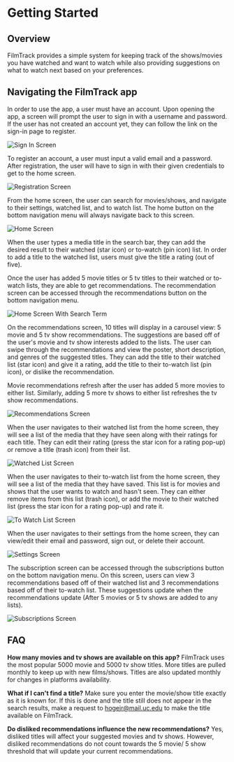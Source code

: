 # Getting Started

## Overview

FilmTrack provides a simple system for keeping track of the shows/movies you have watched and want to watch while also providing suggestions on what to watch next based on your preferences.

## Navigating the FilmTrack app

In order to use the app, a user must have an account. Upon opening the app, a screen will prompt the user to sign in with a username and password. If the user has not created an account yet, they can follow the link on the sign-in page to register.

![Sign In Screen](https://github.com/17hogeju/film-track/blob/main/documentation/images/sign_in.png)

To register an account, a user must input a valid email and a password. After registration, the user will have to sign in with their given credentials to get to the home screen.

![Registration Screen](https://github.com/17hogeju/film-track/blob/main/documentation/images/register.png) 

From the home screen, the user can search for movies/shows, and navigate to their settings, watched list, and to watch list.
The home button on the bottom navigation menu will always navigate back to this screen.

![Home Screen](https://github.com/17hogeju/film-track/tree/blob/documentation/images/home.png)

When the user types a media title in the search bar, they can add the desired result to their watched (star icon) or to-watch (pin icon) list. In order to add a title to the watched list, users must give the title a rating (out of five).

Once the user has added 5 movie titles or 5 tv titles to their watched or to-watch lists, they are able to get recommendations. The recommendation screen can be accessed through the recommendations button on the bottom navigation menu. 

![Home Screen With Search Term](https://github.com/17hogeju/film-track/blob/main/documentation/images/home_search.png)


On the recommendations screen, 10 titles will display in a carousel view: 5 movie and 5 tv show recommendations. The suggestions are based off of the user's movie and tv show interests added to the lists. The user can swipe through the recommendations and view the poster, short description, and genres of the suggested titles. They can add the title to their watched list (star icon) and give it a rating, add the title to their to-watch list (pin icon), or dislike the recommendation. 

Movie recommendations refresh after the user has added 5 more movies to either list. Similarly, adding 5 more tv shows to either list refreshes the tv show recommendations.

![Recommendations Screen](https://github.com/17hogeju/film-track/blob/main/documentation/images/recommendations.png)

When the user navigates to their watched list from the home screen, they will see a list of the media that they have seen along with their ratings for each title. They can edit their rating (press the star icon for a rating pop-up) or remove a title (trash icon) from their list. 

![Watched List Screen](https://github.com/17hogeju/film-track/blob/main/documentation/images/watched_list.png)

When the user navigates to their to-watch list from the home screen, they will see a list of the media that they have saved. This list is for movies and shows that the user wants to watch and hasn't seen. They can either remove items from this list (trash icon), or add the movie to their watched list (press the star icon for a rating pop-up) and rate it. 

![To Watch List Screen](https://github.com/17hogeju/film-track/blob/main/documentation/images/to_watch_list.png)

When the user navigates to their settings from the home screen, they can view/edit their email and password, sign out, or delete their account.

![Settings Screen](https://github.com/17hogeju/film-track/blob/main/documentation/images/settings.png)

The subscription screen can be accessed through the subscriptions button on the bottom navigation menu. On this screen, users can view 3 recommendations based off of their watched list and 3 recommendations based off of their to-watch list. These suggestions update when the recommendations update (After 5 movies or 5 tv shows are added to any lists). 

![Subscriptions Screen](https://github.com/17hogeju/film-track/blob/main/documentation/images/subscriptions.png)

## FAQ

**How many movies and tv shows are available on this app?**
FilmTrack uses the most popular 5000 movie and 5000 tv show titles. More titles are pulled monthly to keep up with new films/shows.
Titles are also updated monthly for changes in platforms availability.

**What if I can't find a title?**
Make sure you enter the movie/show title exactly as it is known for. If this is done and the title still does not appear in the search results, make a request to hogejr@mail.uc.edu to make the title available on FilmTrack.

**Do disliked recommendations influence the new recommendations?**
Yes, disliked titles will affect your suggested movies and tv shows. However, disliked recommendations do not count towards the 5 movie/ 5 show threshold that will update your current recommendations.




